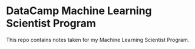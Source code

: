 # DataCamp Machine Learning Scientist Program
This repo contains notes taken for my Machine Learning Scientist Program.
